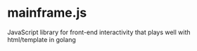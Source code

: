 # mainframe.js
JavaScript library for front-end interactivity that plays well with html/template in golang
